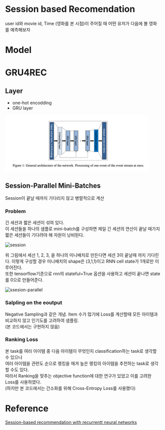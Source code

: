 # Session based Recomendation  
user id와 movie id, Time (영화를 본 시점)이 주어질 때 어떤 유저가 다음에 볼 영화를 예측해보자  

# Model
# GRU4REC  
## Layer  
* one-hot encodding
* GRU layer

![model](https://github.com/estela19/AIFFEL/blob/master/exp12/utility/model.png)

## Session-Parallel Mini-Batches
Session이 끝날 때까지 기다리지 않고 병렬적으로 계산  

### Problem
긴 세션과 짧은 세션이 섞여 있다.  
이 세션들을 하나의 샘플로 mini-batch를 구성하면 제일 긴 세션의 연산이 끝날 때가지 짧은 세션들이 기다려야 해 자원이 낭비된다. 

![session](https://github.com/estela19/AIFFEL/tree/master/exp12/utility/session.png)

위 그림에서 세선 1, 2, 3, 을 하나의 미니배치로 만든다면 세션 3이 끝날때 까지 기다린다. 
이렇게 구성할 경우 미니배치의 shape은 (3,1,1)이고 RNN cell state가 1개로만 이루어진다.  
또한 tensorflow기준으로 rnn의 stateful=True 옵션을 사용하고 세션이 끝나면 state를 0으로 만들어준다. 

![ssesion-parallel](https://github.com/estela19/AIFFEL/tree/master/exp12/utility/session-parallel.png)

### Salpling on the eoutput
Negative Sampling과 같은 개념.
Item 수가 많기에 Loss를 계산할때 모든 아이템과 비교하지 않고 인기도를 고려하여 샘플링.  
(본 코드에서는 구현하지 않음)

### Ranking Loss  
본 task를 여러 아이템 중 다음 아이템이 무엇인지 classification하는 task로 생각할 수 있으나  
여러 아이템을 관련도 순으로 랭킹을 매겨 높은 랭킹의 아이템을 추천하는 task로 생각할 수도 있다.  
따라서 Ranking을 맞추는 objective function에 대한 연구가 있었고 이를 고려한 Loss를 사용하였다.  
(하지만 본 코드에서는 간소화를 위해 Cross-Entropy Loss를 사용했다)

# Reference  
[Session-based recommendation with recurrentt neural networks](https://arxiv.org/pdf/1511.06939v4.pdf)  